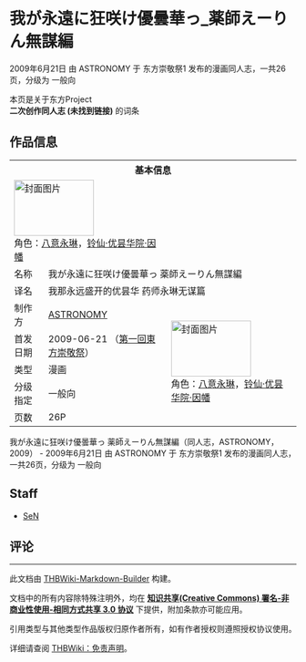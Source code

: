 # 我が永遠に狂咲け優曇華っ_薬師えーりん無謀編

<!-- source html: G:\repos\THBWiki-Markdown-Builder\THBWikiMarkdown\Temp\main\1\15\ns0%3A%E6%88%91%E3%81%8C%E6%B0%B8%E9%81%A0%E3%81%AB%E7%8B%82%E5%92%B2%E3%81%91%E5%84%AA%E6%9B%87%E8%8F%AF%E3%81%A3_%E8%96%AC%E5%B8%AB%E3%81%88%E3%83%BC%E3%82%8A%E3%82%93%E7%84%A1%E8%AC%80%E7%B7%A8.html -->

2009年6月21日 由 ASTRONOMY 于 东方崇敬祭1 发布的漫画同人志，一共26页，分级为 一般向

本页是关于东方Project  
 **二次创作同人志 (未找到链接)** 的词条
## 作品信息

<table><tbody><tr><th colspan="3">基本信息</th></tr><tr><td class="cover-artwork-mobile" colspan="2"><a href="./文件-我が永遠に狂咲け優曇華っ_薬師えーりん無謀編封面.jpg.md" class="image" title="封面图片"><img alt="封面图片" src="https://upload.thwiki.cc/thumb/0/0d/%E6%88%91%E3%81%8C%E6%B0%B8%E9%81%A0%E3%81%AB%E7%8B%82%E5%92%B2%E3%81%91%E5%84%AA%E6%9B%87%E8%8F%AF%E3%81%A3_%E8%96%AC%E5%B8%AB%E3%81%88%E3%83%BC%E3%82%8A%E3%82%93%E7%84%A1%E8%AC%80%E7%B7%A8%E5%B0%81%E9%9D%A2.jpg/140px-%E6%88%91%E3%81%8C%E6%B0%B8%E9%81%A0%E3%81%AB%E7%8B%82%E5%92%B2%E3%81%91%E5%84%AA%E6%9B%87%E8%8F%AF%E3%81%A3_%E8%96%AC%E5%B8%AB%E3%81%88%E3%83%BC%E3%82%8A%E3%82%93%E7%84%A1%E8%AC%80%E7%B7%A8%E5%B0%81%E9%9D%A2.jpg" decoding="async" loading="lazy" width="140" height="98" srcset="https://upload.thwiki.cc/thumb/0/0d/%E6%88%91%E3%81%8C%E6%B0%B8%E9%81%A0%E3%81%AB%E7%8B%82%E5%92%B2%E3%81%91%E5%84%AA%E6%9B%87%E8%8F%AF%E3%81%A3_%E8%96%AC%E5%B8%AB%E3%81%88%E3%83%BC%E3%82%8A%E3%82%93%E7%84%A1%E8%AC%80%E7%B7%A8%E5%B0%81%E9%9D%A2.jpg/210px-%E6%88%91%E3%81%8C%E6%B0%B8%E9%81%A0%E3%81%AB%E7%8B%82%E5%92%B2%E3%81%91%E5%84%AA%E6%9B%87%E8%8F%AF%E3%81%A3_%E8%96%AC%E5%B8%AB%E3%81%88%E3%83%BC%E3%82%8A%E3%82%93%E7%84%A1%E8%AC%80%E7%B7%A8%E5%B0%81%E9%9D%A2.jpg 1.5x, https://upload.thwiki.cc/thumb/0/0d/%E6%88%91%E3%81%8C%E6%B0%B8%E9%81%A0%E3%81%AB%E7%8B%82%E5%92%B2%E3%81%91%E5%84%AA%E6%9B%87%E8%8F%AF%E3%81%A3_%E8%96%AC%E5%B8%AB%E3%81%88%E3%83%BC%E3%82%8A%E3%82%93%E7%84%A1%E8%AC%80%E7%B7%A8%E5%B0%81%E9%9D%A2.jpg/280px-%E6%88%91%E3%81%8C%E6%B0%B8%E9%81%A0%E3%81%AB%E7%8B%82%E5%92%B2%E3%81%91%E5%84%AA%E6%9B%87%E8%8F%AF%E3%81%A3_%E8%96%AC%E5%B8%AB%E3%81%88%E3%83%BC%E3%82%8A%E3%82%93%E7%84%A1%E8%AC%80%E7%B7%A8%E5%B0%81%E9%9D%A2.jpg 2x" data-file-width="550" data-file-height="385"></a><div class="cover-char">角色：<a href="./八意永琳.md" title="八意永琳">八意永琳</a>，<a href="./铃仙·优昙华院·因幡.md" title="铃仙·优昙华院·因幡">铃仙·优昙华院·因幡</a></div></td>
</tr><tr><td class="label">名称</td><td colspan="2"> 我が永遠に狂咲け優曇華っ 薬師えーりん無謀編 </td></tr><tr><td class="label">译名</td><td colspan="2"> 我那永远盛开的优昙华 药师永琳无谋篇 </td></tr><tr><td class="label">制作方</td><td><a href="./ASTRONOMY.md" title="ASTRONOMY">ASTRONOMY</a></td><td class="cover-artwork" rowspan="5" style="min-width:140px;"><a href="./文件-我が永遠に狂咲け優曇華っ_薬師えーりん無謀編封面.jpg.md" class="image" title="封面图片"><img alt="封面图片" src="https://upload.thwiki.cc/thumb/0/0d/%E6%88%91%E3%81%8C%E6%B0%B8%E9%81%A0%E3%81%AB%E7%8B%82%E5%92%B2%E3%81%91%E5%84%AA%E6%9B%87%E8%8F%AF%E3%81%A3_%E8%96%AC%E5%B8%AB%E3%81%88%E3%83%BC%E3%82%8A%E3%82%93%E7%84%A1%E8%AC%80%E7%B7%A8%E5%B0%81%E9%9D%A2.jpg/140px-%E6%88%91%E3%81%8C%E6%B0%B8%E9%81%A0%E3%81%AB%E7%8B%82%E5%92%B2%E3%81%91%E5%84%AA%E6%9B%87%E8%8F%AF%E3%81%A3_%E8%96%AC%E5%B8%AB%E3%81%88%E3%83%BC%E3%82%8A%E3%82%93%E7%84%A1%E8%AC%80%E7%B7%A8%E5%B0%81%E9%9D%A2.jpg" decoding="async" loading="lazy" width="140" height="98" srcset="https://upload.thwiki.cc/thumb/0/0d/%E6%88%91%E3%81%8C%E6%B0%B8%E9%81%A0%E3%81%AB%E7%8B%82%E5%92%B2%E3%81%91%E5%84%AA%E6%9B%87%E8%8F%AF%E3%81%A3_%E8%96%AC%E5%B8%AB%E3%81%88%E3%83%BC%E3%82%8A%E3%82%93%E7%84%A1%E8%AC%80%E7%B7%A8%E5%B0%81%E9%9D%A2.jpg/210px-%E6%88%91%E3%81%8C%E6%B0%B8%E9%81%A0%E3%81%AB%E7%8B%82%E5%92%B2%E3%81%91%E5%84%AA%E6%9B%87%E8%8F%AF%E3%81%A3_%E8%96%AC%E5%B8%AB%E3%81%88%E3%83%BC%E3%82%8A%E3%82%93%E7%84%A1%E8%AC%80%E7%B7%A8%E5%B0%81%E9%9D%A2.jpg 1.5x, https://upload.thwiki.cc/thumb/0/0d/%E6%88%91%E3%81%8C%E6%B0%B8%E9%81%A0%E3%81%AB%E7%8B%82%E5%92%B2%E3%81%91%E5%84%AA%E6%9B%87%E8%8F%AF%E3%81%A3_%E8%96%AC%E5%B8%AB%E3%81%88%E3%83%BC%E3%82%8A%E3%82%93%E7%84%A1%E8%AC%80%E7%B7%A8%E5%B0%81%E9%9D%A2.jpg/280px-%E6%88%91%E3%81%8C%E6%B0%B8%E9%81%A0%E3%81%AB%E7%8B%82%E5%92%B2%E3%81%91%E5%84%AA%E6%9B%87%E8%8F%AF%E3%81%A3_%E8%96%AC%E5%B8%AB%E3%81%88%E3%83%BC%E3%82%8A%E3%82%93%E7%84%A1%E8%AC%80%E7%B7%A8%E5%B0%81%E9%9D%A2.jpg 2x" data-file-width="550" data-file-height="385"></a><div class="cover-char">角色：<a href="./八意永琳.md" title="八意永琳">八意永琳</a>，<a href="./铃仙·优昙华院·因幡.md" title="铃仙·优昙华院·因幡">铃仙·优昙华院·因幡</a></div></td>
</tr><tr><td class="label">首发日期</td><td>2009-06-21&#160;（<a href="/展会作品列表?e=%E4%B8%9C%E6%96%B9%E5%B4%87%E6%95%AC%E7%A5%AD%231">第一回東方崇敬祭</a>）</td></tr><tr><td class="label">类型</td><td>漫画</td></tr><tr><td class="label">分级指定</td><td>一般向</td></tr><tr><td class="label">页数</td><td>26P</td></tr></tbody></table>

我が永遠に狂咲け優曇華っ 薬師えーりん無謀編（同人志，ASTRONOMY，2009） - 2009年6月21日 由 ASTRONOMY 于 东方崇敬祭1 发布的漫画同人志，一共26页，分级为 一般向
## Staff
- [SeN](./Sen.md)

## 评论




---

此文档由 [THBWiki-Markdown-Builder](https://github.com/Delsin-Yu/THBWiki-Markdown-Builder) 构建。

文档中的所有内容除特殊注明外，均在 [**知识共享(Creative Commons) 署名-非商业性使用-相同方式共享 3.0 协议**](https://creativecommons.org/licenses/by-sa/3.0/deed.zh-hans) 下提供，附加条款亦可能应用。

引用类型与其他类型作品版权归原作者所有，如有作者授权则遵照授权协议使用。

详细请查阅 [THBWiki：免责声明](https://thbwiki.cc/THBWiki:%E5%85%8D%E8%B4%A3%E5%A3%B0%E6%98%8E)。

